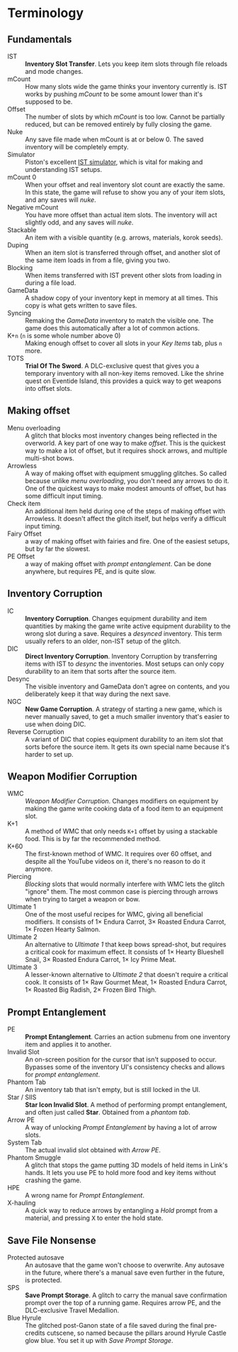 # Terminology

## Fundamentals

<dl>
<dt>IST</dt>
<dd><strong>Inventory Slot Transfer</strong>. Lets you keep item slots through file reloads and mode changes.</dd>

<dt>mCount</dt>
<dd>How many slots wide the game thinks your inventory currently is. IST works by pushing <em>mCount</em> to be some amount lower than it's supposed to be.</dd>

<dt>Offset</dt>
<dd>The number of slots by which <em>mCount</em> is too low. Cannot be partially reduced, but can be removed entirely by fully closing the game.</dd>

<dt>Nuke</dt>
<dd>Any save file made when mCount is at or below 0. The saved inventory will be completely empty.</dd>

<dt>Simulator</dt>
<dd>Piston's excellent <a href="https://ist.itntpiston.app/">IST simulator</a>, which is vital for making and understanding IST setups.</dd>

<dt>mCount 0</dt>
<dd>When your offset and real inventory slot count are exactly the same. In this state, the game will refuse to show you any of your item slots, and any saves will <em>nuke</em>.</dd>

<dt>Negative mCount</dt>
<dd>You have more offset than actual item slots. The inventory will act slightly odd, and any saves will <em>nuke</em>.</dd>

<dt>Stackable</dt>
<dd>An item with a visible quantity (e.g. arrows, materials, korok seeds).</dd>

<dt>Duping</dt>
<dd>When an item slot is transferred through offset, and another slot of the same item loads in from a file, giving you two.</dd>

<dt>Blocking</dt>
<dd>When items transferred with IST prevent other slots from loading in during a file load.</dd>

<dt>GameData</dt>
<dd>A shadow copy of your inventory kept in memory at all times. This copy is what gets written to save files.</dd>

<dt>Syncing</dt>
<dd>Remaking the <em>GameData</em> inventory to match the visible one. The game does this automatically after a lot of common actions.</dd>

<dt>K+<code>n</code> (<code>n</code> is some whole number above 0)</dt>
<dd>Making enough offset to cover all slots in your <em>Key Items</em> tab, plus <code>n</code> more.</dd>

<dt>TOTS</dt>
<dd><strong>Trial Of The Sword</strong>. A DLC-exclusive quest that gives you a temporary inventory with all non-key items removed. Like the shrine quest on Eventide Island, this provides a quick way to get weapons into offset slots.</dd>

## Making offset

<dt>Menu overloading</dt>
<dd>A glitch that blocks most inventory changes being reflected in the overworld. A key part of one way to make <em>offset</em>. This is the quickest way to make a lot of offset, but it requires shock arrows, and multiple multi-shot bows.</dd>

<dt>Arrowless</dt>
<dd>A way of making offset with equipment smuggling glitches. So called because unlike <em>menu overloading</em>, you don't need any arrows to do it. One of the quickest ways to make modest amounts of offset, but has some difficult input timing.</dd>

<dt>Check item</dt>
<dd>An additional item held during one of the steps of making offset with Arrowless. It doesn't affect the glitch itself, but helps verify a difficult input timing.</dd>

<dt>Fairy Offset</dt>
<dd>a way of making offset with fairies and fire. One of the easiest setups, but by far the slowest.</dd>

<dt>PE Offset</dt>
<dd>a way of making offset with <em>prompt entanglement</em>. Can be done anywhere, but requires PE, and is quite slow.</dd>

## Inventory Corruption

<dt>IC</dt>
<dd><strong>Inventory Corruption</strong>. Changes equipment durability and item quantities by making the game write active equipment durability to the wrong slot during a save. Requires a <em>desynced</em> inventory. This term usually refers to an older, non-IST setup of the glitch.

<dt>DIC</dt>
<dd><strong>Direct Inventory Corruption</strong>. Inventory Corruption by transferring items with IST to <em>desync</em> the inventories. Most setups can only copy durability to an item that sorts after the source item.</dd>

<dt>Desync</dt>
<dd>The visible inventory and GameData don't agree on contents, and you deliberately keep it that way during the next save.</dd>

<dt>NGC</dt>
<dd><strong>New Game Corruption</strong>. A strategy of starting a new game, which is never manually saved, to get a much smaller inventory that's easier to use when doing DIC.</dd>

<dt>Reverse Corruption</dt>
<dd>A variant of DIC that copies equipment durability to an item slot that sorts before the source item. It gets its own special name because it's harder to set up.</dd>

## Weapon Modifier Corruption

<dt>WMC</dt>
<dd><em>Weapon Modifier Corruption</em>. Changes modifiers on equipment by making the game write cooking data of a food item to an equipment slot.</dd>

<dt>K+1</dt>
<dd>A method of WMC that only needs <code>K+1</code> offset by using a stackable food. This is by far the recommended method.</dd>

<dt>K+60</dt>
<dd>The first-known method of WMC. It requires over 60 offset, and despite all the YouTube videos on it, there's no reason to do it anymore.</dd>

<dt>Piercing</dt>
<dd><em>Blocking</em> slots that would normally interfere with WMC lets the glitch "ignore" them. The most common case is piercing through arrows when trying to target a weapon or bow.</dd>

<dt>Ultimate 1</dt>
<dd>One of the most useful recipes for WMC, giving all beneficial modifiers. It consists of 1× Endura Carrot, 3× Roasted Endura Carrot, 1× Frozen Hearty Salmon.</dd>

<dt>Ultimate 2</dt>
<dd>An alternative to <em>Ultimate 1</em> that keep bows spread-shot, but requires a critical cook for maximum effect. It consists of 1× Hearty Blueshell Snail, 3× Roasted Endura Carrot, 1× Icy Prime Meat.</dd>

<dt>Ultimate 3</dt>
<dd>A lesser-known alternative to <em>Ultimate 2</em> that doesn't require a critical cook. It consists of 1× Raw Gourmet Meat, 1× Roasted Endura Carrot, 1× Roasted Big Radish, 2× Frozen Bird Thigh.</dd>

## Prompt Entanglement

<dt>PE</dt>
<dd><strong>Prompt Entanglement</strong>. Carries an action submenu from one inventory item and applies it to another.</dd>

<dt>Invalid Slot</dt>
<dd>An on-screen position for the cursor that isn't supposed to occur. Bypasses some of the inventory UI's consistency checks and allows for <em>prompt entanglement</em>.</dd>

<dt>Phantom Tab</dt>
<dd>An inventory tab that isn't empty, but is still locked in the UI.</dd>

<dt>Star / SIIS</dt>
<dd><strong>Star Icon Invalid Slot</strong>. A method of performing </em>prompt entanglement</em>, and often just called <strong>Star</strong>. Obtained from a <em>phantom tab</em>.</dd>

<dt>Arrow PE</dt>
<dd>A way of unlocking <em>Prompt Entanglement</em> by having a lot of arrow slots.</dd>

<dt>System Tab</dt>
<dd>The actual invalid slot obtained with <em>Arrow PE</em>.</dd>

<dt>Phantom Smuggle</dt>
<dd>A glitch that stops the game putting 3D models of held items in Link's hands. It lets you use PE to hold more food and key items without crashing the game.</dd>

<dt>HPE</dt>
<dd>A wrong name for <em>Prompt Entanglement</em>.</dd>

<dt>X-hauling</dt>
<dd>A quick way to reduce arrows by entangling a <em>Hold</em> prompt from a material, and pressing <kbd>X</kbd> to enter the hold state.</dd>

## Save File Nonsense

<dt>Protected autosave</dt>
<dd>An autosave that the game won't choose to overwrite. Any autosave in the future, where there's a manual save even further in the future, is protected.</dd>

<dt>SPS</dt>
<dd><strong>Save Prompt Storage</strong>. A glitch to carry the manual save confirmation prompt over the top of a running game. Requires arrow PE, and the DLC-exclusive Travel Medallion.</dd>

<dt>Blue Hyrule</dt>
<dd>The glitched post-Ganon state of a file saved during the final pre-credits cutscene, so named because the pillars around Hyrule Castle glow blue. You set it up with <em>Save Prompt Storage</em>.</dd>